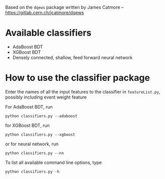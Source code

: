 Based on the `dqews` package written by James Catmore – https://gitlab.cern.ch/jcatmore/dqews

# Available classifiers

* AdaBoost BDT
* XGBoost BDT
* Densely connected, shallow, feed forward neural network

# How to use the classifier package

Enter the names of all the input features to the classifier in `featureList.py`, possibly including event weight feature

For AdaBoost BDT, run
```
python classifiers.py --adaboost
```
for XGBoost BDT, run
```
python classifiers.py --xgboost
```
or for neural network, run
```
python classifiers.py --nn
```
To list all available command line options, type
```
python classifiers.py -h
```
